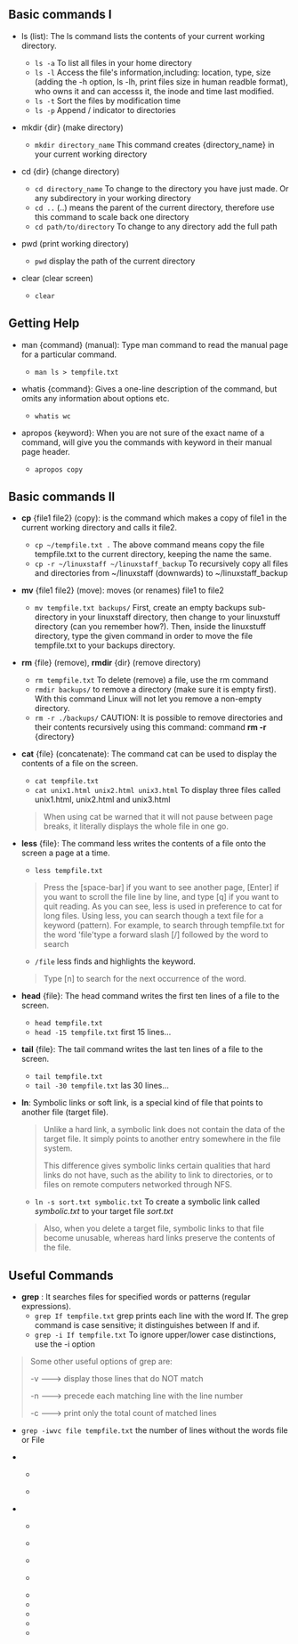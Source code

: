 ## Basic commands I
- ls (list): The ls command lists the contents of your current working directory.
  * ```ls -a``` To list all files in your home directory
  * ```ls -l``` Access the file's information,including: location, type, size (adding the -h option, ls -lh, print files size in human readble format), who owns it and can accesss it, the inode and time last modified.
  * ```ls -t``` Sort the files by modification time
  * ```ls -p``` Append / indicator to directories
    
- mkdir {dir} (make directory)
  * ```mkdir directory_name``` This command creates {directory_name} in your current working directory
    
- cd {dir} (change directory)
  * ```cd directory_name``` To change to the directory you have just made. Or any subdirectory in your working directory
  * ```cd ..``` (..) means the parent of the current directory, therefore use this command to scale back one directory
  * ```cd path/to/directory``` To change to any directory add the full path

- pwd (print working directory)
  * ```pwd``` display the path of the current directory
 
- clear (clear screen)
  * ```clear```

## Getting Help
- man {command} (manual): Type man command to read the manual page for a particular command.
  * ```man ls > tempfile.txt```

- whatis {command}: Gives a one-line description of the command, but omits any information about options etc.
  * ```whatis wc```

- apropos {keyword}: When you are not sure of the exact name of a command, will give you the commands with keyword in their manual page header.
  * ```apropos copy```

## Basic commands II
- **cp** {file1 file2} (copy): is the command which makes a copy of file1 in the current working directory and calls it file2.
  * ```cp ~/tempfile.txt .``` The above command means copy the file tempfile.txt to the current directory, keeping the name the same.
  * ```cp -r ~/linuxstaff ~/linuxstaff_backup``` To recursively copy all files and directories from ~/linuxstaff (downwards) to ~/linuxstaff_backup
 
- **mv** {file1 file2} (move): moves (or renames) file1 to file2
  * ```mv tempfile.txt backups/``` First, create an empty backups sub-directory in your linuxstaff directory, then change to your linuxstuff directory (can you remember how?). Then, inside the linuxstuff directory, type the given command in order to move the file tempfile.txt to your backups directory.
 
- **rm** {file} (remove), **rmdir** {dir} (remove directory)
  * ```rm tempfile.txt``` To delete (remove) a file, use the rm command
  * ```rmdir backups/``` to remove a directory (make sure it is empty first). With this command Linux will not let you remove a non-empty directory.
  * ```rm -r ./backups/``` CAUTION: It is possible to remove directories and their contents recursively using this command: command **rm -r** {directory}

- **cat** {file} (concatenate): The command cat can be used to display the contents of a file on the screen. 
  * ```cat tempfile.txt```
  * ```cat unix1.html unix2.html unix3.html``` To display three files called unix1.html, unix2.html and unix3.html
  > When using cat be warned that it will not pause between page breaks, it literally displays the whole file in one go.

- **less** {file}: The command less writes the contents of a file onto the screen a page at a time.
  * ```less tempfile.txt```
  > Press the [space-bar] if you want to see another page, [Enter] if you want to scroll the file line by line, and type [q] if you want to quit reading. As you can see, less is used in preference to cat for long files.
  > Using less, you can search though a text file for a keyword (pattern). For example, to search through tempfile.txt for the word 'file'type a forward slash [/] followed by the word to search
  * ```/file```  less finds and highlights the keyword.
  > Type [n] to search for the next occurrence of the word.
 
- **head** {file}: The head command writes the first ten lines of a file to the screen.
  * ```head tempfile.txt```
  * ```head -15 tempfile.txt``` first 15 lines...

- **tail** {file}: The tail command writes the last ten lines of a file to the screen.
  * ```tail tempfile.txt```
  * ```tail -30 tempfile.txt``` las 30 lines...
 
- **ln**: Symbolic links or soft link, is a special kind of file that points to another file (target file).
  > Unlike a hard link, a symbolic link does not contain the data of the target file. It simply points to another entry somewhere in the file system.
  > 
  > This difference gives symbolic links certain qualities that hard links do not have, such as the ability to link to directories, or to files on remote computers networked through NFS.
  * ```ln -s sort.txt symbolic.txt``` To create a symbolic link called *symbolic.txt* to your target file *sort.txt*
  > Also, when you delete a target file, symbolic links to that file become unusable, whereas hard links preserve the contents of the file.

## Useful Commands
- **grep** : It searches files for specified words or patterns (regular expressions).
  * ```grep If tempfile.txt``` grep prints each line with the word If. The grep command is case sensitive; it distinguishes between If and if.
  * ```grep -i If tempfile.txt``` To ignore upper/lower case distinctions, use the -i option

> Some other useful options of grep are:
> 
  > -v 🡒 display those lines that do NOT match
  >
  > -n 🡒 precede each matching line with the line number
  >
  > -c 🡒 print only the total count of matched lines
  
  * ```grep -iwvc file tempfile.txt``` the number of lines without the words file or File
- 
  * ``````
  * ``````
- 
  * ``````
  * ``````
  * ``````
  * ``````

  * ``` ```
  * ``` ```
  * ``` ```
  * ``` ```
  * ``` ```
  
